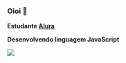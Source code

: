 ### Oioi 👋
**Estudante [Alura](https://www.alura.com.br)**

**Desenvolvendo linguagem JavaScript**


![](https://media.tenor.com/GOabrbLMl4AAAAAM/plink-cat-plink.gif)
